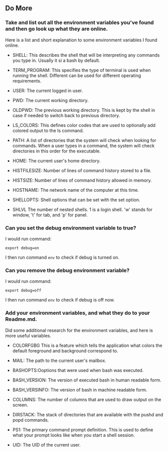 Do More
---

### Take and list out all the environment variables you've found and then go look up what they are online.

Here is a list and short explanation to some environment variables I found online.

* SHELL: This describes the shell that will be interpreting any commands you type in. 
Usually it si a bash by default.

* TERM_PROGRAM: This specifies the type of terminal is used when running the shell. 
Different can be used for different operating requirements. 

* USER: The current logged in user.

* PWD: The current working directory.

* OLDPWD: The previous working directory. 
This is kept by the shell in case if needed to switch back to previous directory.

* LS_COLORS: This defines color codes that are used to optionally add colored output to the ls command. 

* PATH: A list of directories that the system will check when looking for commands. 
When a user types in a command, the system will check directories in this order for the executable.

* HOME: The current user's home directory.

* HISTFILESIZE: Number of lines of command history stored to a file.

* HISTSIZE: Number of lines of command history allowed in memory.

* HOSTNAME: The network name of the computer at this time.

* SHELLOPTS: Shell options that can be set with the set option.

* SHLVL The number of nested shells. 1 is a login shell. 'w' stands for window, 't' for tab, and 'p' for panel. 


### Can you set the debug environment variable to true?

I would run command:

```export debug=on```

I then run command ```env``` to check if debug is turned on.

### Can you remove the debug environment variable?

I would run command:

```export debug=off```

I then run command ```env``` to check if debug is off now.

### Add your environment variables, and what they do to your Readme.md.

Did some additional research for the environment variables, and here is more useful variables.

* COLORFGBG This is a feature which tells the application what colors the default foreground and background correspond to.

* MAIL: The path to the current user's mailbox.

* BASHOPTS:Ooptions that were used when bash was executed.

* BASH_VERSION: The version of executed bash in human readable form.

* BASH_VERSINFO: The version of bash in machine readable form.

* COLUMNS: The number of columns that are used to draw output on the screen.

* DIRSTACK: The stack of directories that are available with the pushd and popd commands.

* PS1: The primary command prompt definition. This is used to define what your prompt looks like when you start a shell session.

* UID: The UID of the current user.
